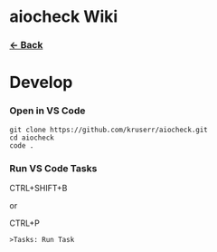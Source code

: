 # aiocheck Wiki
### [<- Back](Home)

# Develop
### Open in VS Code
```
git clone https://github.com/kruserr/aiocheck.git
cd aiocheck
code .
```

### Run VS Code Tasks
CTRL+SHIFT+B

or

CTRL+P
```
>Tasks: Run Task
```

